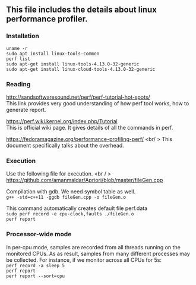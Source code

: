 
## This file includes the details about linux performance profiler.

### Installation
`uname -r` <br /> 
`sudo apt install linux-tools-common` <br />
`perf list` <br />
`sudo apt-get install linux-tools-4.13.0-32-generic` <br />
`sudo apt-get install linux-cloud-tools-4.13.0-32-generic` <br />


### Reading

http://sandsoftwaresound.net/perf/perf-tutorial-hot-spots/ <br />
This link provides very good understanding of how perf tool works, how to generate 
report. 

https://perf.wiki.kernel.org/index.php/Tutorial <br />
This is official wiki page. It gives details of all the commands in perf.

https://fedoramagazine.org/performance-profiling-perf/ <br/ >
This document specifically talks about the overhead.

### Execution

Use the following file for execution. <br / >
https://github.com/amanmaldar/Apriori/blob/master/fileGen.cpp

Compilation with gdb. We need symbol table as well. <br />
`g++ -std=c++11 -ggdb fileGen.cpp -o fileGen.o`

This command automatically creates default file perf.data <br />
`sudo perf record -e cpu-clock,faults ./fileGen.o`  <br />
`perf report` 

### Processor-wide mode
In per-cpu mode, samples are recorded from all threads running on the monitored CPUs. 
As as result, samples from many different processes may be collected. For instance, if we monitor across all CPUs for 5s: <br />
`perf record -a sleep 5` <br />
`perf report` <br />
`perf report --sort=cpu` <br />




